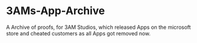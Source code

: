 # 3AMs-App-Archive
A Archive of proofs, for 3AM Studios, which released Apps on the microsoft store and cheated customers as all Apps got removed now.
